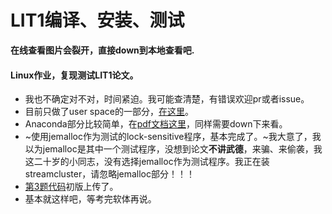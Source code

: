 # LIT1编译、安装、测试
**在线查看图片会裂开，直接down到本地查看吧.**

#### Linux作业，复现测试LIT1论文。

- 我也不确定对不对，时间紧迫。我可能查清楚，有错误欢迎pr或者issue。
- 目前只做了user space的一部分，[在这里](https://github.com/DavidBeckham07/LIT1/blob/master/LIT1%20USERSpace.md)。
- Anaconda部分比较简单，在[pdf文档这里](https://github.com/DavidBeckham07/LIT1/blob/master/anaconda%E9%83%A8%E5%88%86%E6%96%87%E6%A1%A3.pdf)，同样需要down下来看。
- ~使用jemalloc作为测试的lock-sensitive程序，基本完成了。~我大意了，我以为jemalloc是其中一个测试程序，没想到论文**不讲武德**，来骗、来偷袭，我这二十岁的小同志，没有选择jemalloc作为测试程序。我正在装streamcluster，请忽略jemalloc部分！！！
- [第3题代码](https://github.com/DavidBeckham07/litl-Paper-Recurrent/blob/master/LITL%E5%A4%8D%E7%8E%B0%E7%AC%AC%E4%B8%89%E9%A2%98.md)初版上传了。
- 基本就这样吧，等考完软体再说。

